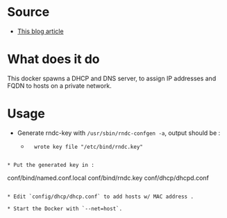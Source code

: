 # Source

* [This blog article](https://blog.bigdinosaur.org/running-bind9-and-isc-dhcp/)

# What does it do

This docker spawns a DHCP and DNS server, to assign IP addresses and FQDN to hosts on a private network.

# Usage

* Generate rndc-key with `/usr/sbin/rndc-confgen -a`, output should be : 
    * ```
        wrote key file "/etc/bind/rndc.key"
```

* Put the generated key in :
```
conf/bind/named.conf.local
conf/bind/rndc.key
conf/dhcp/dhcpd.conf
```

* Edit `config/dhcp/dhcp.conf` to add hosts w/ MAC address .

* Start the Docker with `--net=host`.
